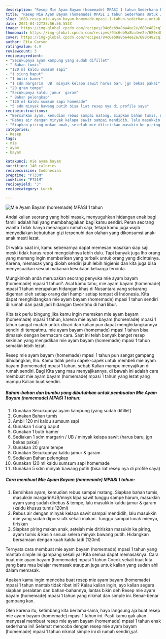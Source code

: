 ```yaml
---
description: "Resep Mie Ayam Bayam (homemade) MPASI 1 tahun Sederhana Untuk Jualan"
title: "Resep Mie Ayam Bayam (homemade) MPASI 1 tahun Sederhana Untuk Jualan"
slug: 1089-resep-mie-ayam-bayam-homemade-mpasi-1-tahun-sederhana-untuk-jualan
date: 2021-04-22T23:56:56.552Z
image: https://img-global.cpcdn.com/recipes/94c6eb9a8ba4ee2e/680x482cq70/mie-ayam-bayam-homemade-mpasi-1-tahun-foto-resep-utama.jpg
thumbnail: https://img-global.cpcdn.com/recipes/94c6eb9a8ba4ee2e/680x482cq70/mie-ayam-bayam-homemade-mpasi-1-tahun-foto-resep-utama.jpg
cover: https://img-global.cpcdn.com/recipes/94c6eb9a8ba4ee2e/680x482cq70/mie-ayam-bayam-homemade-mpasi-1-tahun-foto-resep-utama.jpg
author: Etta Carson
ratingvalue: 4.9
reviewcount: 3
recipeingredient:
- "Secukupnya ayam kampung yang sudah difillet"
- " Bahan tumis"
- "120 ml kaldu sumsum sapi"
- "1 siung baput"
- "1 butir bamer"
- "1 sdm margarin  UB  minyak kelapa sawit harus baru jgn bekas pakai"
- "20 gram tempe"
- "Secukupnya kaldu jamur  garam"
- " Bahan pelengkap"
- "120 ml kaldu sumsum sapi homemade"
- "5 sdm minyak bawang putih bisa liat resep nya di profile saya"
recipeinstructions:
- "Bersihkan ayam, kemudian rebus sampai matang. Siapkan bahan tumis, masukkin margarin/UB/mnyk klpa sawit tunggu sampe harum, masukkin ayam yang sudah direbus &amp; tempe, lalu masukkin kaldu jamur &amp; garam (kaldu khusus tumis 120ml)"
- "Rebus air dengan minyak kelapa sawit sampai mendidih, lalu masukkin mie yang sudah diporsi utk sekali makan. Tunggu sampai lunak mienya, tiriskan"
- "Siapkan piring makan anak, setelah mie ditiriskan masukin ke piring, ayam tumis &amp; kasih sesuai selera minyak bawang putih. Hidangkan bersamaan dengan kuah kaldu tadi (120ml)"
categories:
- Resep
tags:
- mie
- ayam
- bayam

katakunci: mie ayam bayam 
nutrition: 140 calories
recipecuisine: Indonesian
preptime: "PT33M"
cooktime: "PT31M"
recipeyield: "3"
recipecategory: Lunch

---
```



![Mie Ayam Bayam (homemade) MPASI 1 tahun](https://img-global.cpcdn.com/recipes/94c6eb9a8ba4ee2e/680x482cq70/mie-ayam-bayam-homemade-mpasi-1-tahun-foto-resep-utama.jpg)

Andai kalian seorang yang hobi masak, menyuguhkan hidangan enak bagi famili adalah hal yang membahagiakan bagi kamu sendiri. Peran seorang  wanita Tidak hanya menangani rumah saja, tetapi kamu juga wajib menyediakan kebutuhan gizi terpenuhi dan olahan yang dikonsumsi anak-anak mesti lezat.

Di waktu  saat ini, kamu sebenarnya dapat memesan masakan siap saji meski tidak harus repot mengolahnya lebih dulu. Tapi banyak juga lho orang yang memang ingin memberikan yang terbaik untuk orang yang dicintainya. Karena, memasak yang diolah sendiri jauh lebih higienis dan kita juga bisa menyesuaikan sesuai makanan kesukaan keluarga tercinta. 



Mungkinkah anda merupakan seorang penyuka mie ayam bayam (homemade) mpasi 1 tahun?. Asal kamu tahu, mie ayam bayam (homemade) mpasi 1 tahun merupakan hidangan khas di Nusantara yang sekarang digemari oleh setiap orang dari hampir setiap tempat di Indonesia. Kita dapat menghidangkan mie ayam bayam (homemade) mpasi 1 tahun sendiri di rumah dan pasti jadi hidangan favoritmu di hari libur.

Kita tak perlu bingung jika kamu ingin memakan mie ayam bayam (homemade) mpasi 1 tahun, karena mie ayam bayam (homemade) mpasi 1 tahun sangat mudah untuk dicari dan kalian pun dapat menghidangkannya sendiri di tempatmu. mie ayam bayam (homemade) mpasi 1 tahun bisa dimasak dengan bermacam cara. Saat ini telah banyak banget resep kekinian yang menjadikan mie ayam bayam (homemade) mpasi 1 tahun semakin lebih lezat.

Resep mie ayam bayam (homemade) mpasi 1 tahun pun sangat gampang dihidangkan, lho. Kamu tidak perlu capek-capek untuk membeli mie ayam bayam (homemade) mpasi 1 tahun, sebab Kalian mampu menyajikan di rumah sendiri. Bagi Kita yang mau menyajikannya, di bawah ini adalah cara membuat mie ayam bayam (homemade) mpasi 1 tahun yang lezat yang mampu Kalian buat sendiri.

<!--inarticleads1-->

##### Bahan-bahan dan bumbu yang dibutuhkan untuk pembuatan Mie Ayam Bayam (homemade) MPASI 1 tahun:

1. Gunakan Secukupnya ayam kampung (yang sudah difillet)
1. Gunakan  Bahan tumis
1. Ambil 120 ml kaldu sumsum sapi
1. Gunakan 1 siung baput
1. Gunakan 1 butir bamer
1. Sediakan 1 sdm margarin / UB / minyak kelapa sawit (harus baru, jgn bekas pakai)
1. Gunakan 20 gram tempe
1. Gunakan Secukupnya kaldu jamur &amp; garam
1. Sediakan  Bahan pelengkap
1. Gunakan 120 ml kaldu sumsum sapi homemade
1. Gunakan 5 sdm minyak bawang putih (bisa liat resep nya di profile saya)




<!--inarticleads2-->

##### Cara membuat Mie Ayam Bayam (homemade) MPASI 1 tahun:

1. Bersihkan ayam, kemudian rebus sampai matang. Siapkan bahan tumis, masukkin margarin/UB/mnyk klpa sawit tunggu sampe harum, masukkin ayam yang sudah direbus &amp; tempe, lalu masukkin kaldu jamur &amp; garam (kaldu khusus tumis 120ml)
1. Rebus air dengan minyak kelapa sawit sampai mendidih, lalu masukkin mie yang sudah diporsi utk sekali makan. Tunggu sampai lunak mienya, tiriskan
1. Siapkan piring makan anak, setelah mie ditiriskan masukin ke piring, ayam tumis &amp; kasih sesuai selera minyak bawang putih. Hidangkan bersamaan dengan kuah kaldu tadi (120ml)




Ternyata cara membuat mie ayam bayam (homemade) mpasi 1 tahun yang mantab simple ini gampang sekali ya! Kita semua dapat memasaknya. Cara buat mie ayam bayam (homemade) mpasi 1 tahun Cocok sekali buat kita yang baru mau belajar memasak ataupun juga untuk kalian yang sudah ahli dalam memasak.

Apakah kamu ingin mencoba buat resep mie ayam bayam (homemade) mpasi 1 tahun mantab tidak ribet ini? Kalau kalian ingin, ayo kalian segera siapkan peralatan dan bahan-bahannya, lantas bikin deh Resep mie ayam bayam (homemade) mpasi 1 tahun yang nikmat dan simple ini. Benar-benar gampang kan. 

Oleh karena itu, ketimbang kita berlama-lama, hayo langsung aja buat resep mie ayam bayam (homemade) mpasi 1 tahun ini. Pasti kamu gak akan menyesal membuat resep mie ayam bayam (homemade) mpasi 1 tahun enak sederhana ini! Selamat mencoba dengan resep mie ayam bayam (homemade) mpasi 1 tahun nikmat simple ini di rumah sendiri,ya!.

